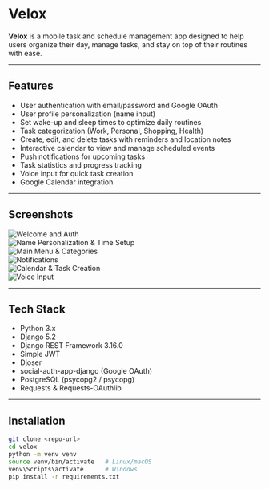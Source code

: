 # Velox

**Velox** is a mobile task and schedule management app designed to help users organize their day, manage tasks, and stay on top of their routines with ease.

---

## Features

- User authentication with email/password and Google OAuth  
- User profile personalization (name input)  
- Set wake-up and sleep times to optimize daily routines  
- Task categorization (Work, Personal, Shopping, Health)  
- Create, edit, and delete tasks with reminders and location notes  
- Interactive calendar to view and manage scheduled events  
- Push notifications for upcoming tasks  
- Task statistics and progress tracking  
- Voice input for quick task creation  
- Google Calendar integration  

---

## Screenshots

![Welcome and Auth](./screenshots/welcome-auth.png)  
![Name Personalization & Time Setup](./screenshots/onboarding-time-setup.png)  
![Main Menu & Categories](./screenshots/main-menu-categories.png)  
![Notifications](./screenshots/notifications.png)  
![Calendar & Task Creation](./screenshots/calendar-task.png)  
![Voice Input](./screenshots/voice-input.png)

---

## Tech Stack

- Python 3.x  
- Django 5.2  
- Django REST Framework 3.16.0  
- Simple JWT  
- Djoser  
- social-auth-app-django (Google OAuth)  
- PostgreSQL (psycopg2 / psycopg)  
- Requests & Requests-OAuthlib  

---

## Installation

```bash
git clone <repo-url>
cd velox
python -m venv venv
source venv/bin/activate   # Linux/macOS
venv\Scripts\activate      # Windows
pip install -r requirements.txt
